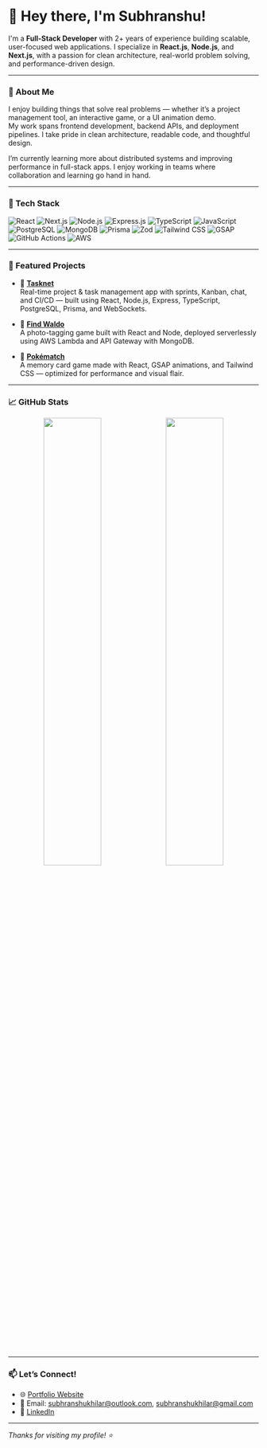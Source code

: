 # 👋 Hey there, I'm Subhranshu!

I'm a **Full-Stack Developer** with 2+ years of experience building scalable, user-focused web applications. I specialize in **React.js**, **Node.js**, and **Next.js**, with a passion for clean architecture, real-world problem solving, and performance-driven design.

---

### 🚀 About Me

I enjoy building things that solve real problems — whether it’s a project management tool, an interactive game, or a UI animation demo.  
My work spans frontend development, backend APIs, and deployment pipelines. I take pride in clean architecture, readable code, and thoughtful design.

I’m currently learning more about distributed systems and improving performance in full-stack apps. I enjoy working in teams where collaboration and learning go hand in hand.

---

### 🧰 Tech Stack

![React](https://img.shields.io/badge/-React-black?style=flat-square&logo=react)
![Next.js](https://img.shields.io/badge/-Next.js-black?style=flat-square&logo=next.js)
![Node.js](https://img.shields.io/badge/-Node.js-black?style=flat-square&logo=node.js)
![Express.js](https://img.shields.io/badge/-Express.js-black?style=flat-square&logo=express)
![TypeScript](https://img.shields.io/badge/-TypeScript-black?style=flat-square&logo=typescript)
![JavaScript](https://img.shields.io/badge/-JavaScript-black?style=flat-square&logo=javascript)
![PostgreSQL](https://img.shields.io/badge/-PostgreSQL-black?style=flat-square&logo=postgresql)
![MongoDB](https://img.shields.io/badge/-MongoDB-black?style=flat-square&logo=mongodb)
![Prisma](https://img.shields.io/badge/-Prisma-black?style=flat-square&logo=prisma)
![Zod](https://img.shields.io/badge/-Zod-black?style=flat-square&logo=zod)
![Tailwind CSS](https://img.shields.io/badge/-TailwindCSS-black?style=flat-square&logo=tailwind-css)
![GSAP](https://img.shields.io/badge/-GSAP-black?style=flat-square&logo=greensock)
![GitHub Actions](https://img.shields.io/badge/-GitHub_Actions-black?style=flat-square&logo=github-actions)
![AWS](https://img.shields.io/badge/-AWS-black?style=flat-square&logo=amazon-aws)

---

### 🧩 Featured Projects

- 🔹 **[Tasknet](https://tasknet.susekh.tech)**  
  Real-time project & task management app with sprints, Kanban, chat, and CI/CD — built using React, Node.js, Express, TypeScript, PostgreSQL, Prisma, and WebSockets.

- 🔹 **[Find Waldo](https://find-waldo.khilar.me)**  
  A photo-tagging game built with React and Node, deployed serverlessly using AWS Lambda and API Gateway with MongoDB.

- 🔹 **[Pokématch](https://codecircuit.khilar.me)**  
  A memory card game made with React, GSAP animations, and Tailwind CSS — optimized for performance and visual flair.

---

### 📈 GitHub Stats

<p align="center">
  <img src="https://github-readme-stats.vercel.app/api?username=susekh&show_icons=true&theme=tokyonight" width="48%" />
  <img src="https://github-readme-streak-stats.herokuapp.com/?user=susekh&theme=tokyonight" width="48%" />
</p>

---

### 📫 Let’s Connect!

- 🌐 [Portfolio Website](https://portfolio.khilar.me)
- 📧 Email: subhranshukhilar@outlook.com, subhranshukhilar@gmail.com
- 💼 [LinkedIn](https://www.linkedin.com/in/subhranshu-sekhar-khilar-544a5b275/)

---

_Thanks for visiting my profile! ⭐_
